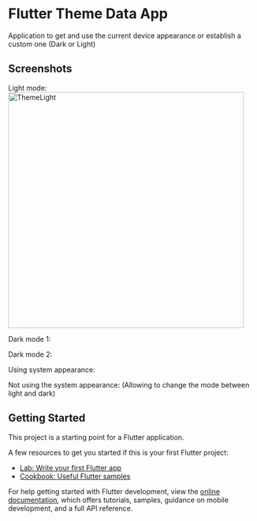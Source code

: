 # Flutter Theme Data App

Application to get and use the current device appearance or establish a custom one (Dark or Light)

## Screenshots

Light mode: 
<img width="478" alt="ThemeLight" src="https://github.com/luisabreu84/flutter_themedata/assets/67016876/8e53f164-e82e-41a5-804b-4f32191c1362">

Dark mode 1:

Dark mode 2:

Using system appearance:

Not using the system appearance: (Allowing to change the mode between light and dark)

## Getting Started

This project is a starting point for a Flutter application.

A few resources to get you started if this is your first Flutter project:

- [Lab: Write your first Flutter app](https://docs.flutter.dev/get-started/codelab)
- [Cookbook: Useful Flutter samples](https://docs.flutter.dev/cookbook)

For help getting started with Flutter development, view the
[online documentation](https://docs.flutter.dev/), which offers tutorials,
samples, guidance on mobile development, and a full API reference.
